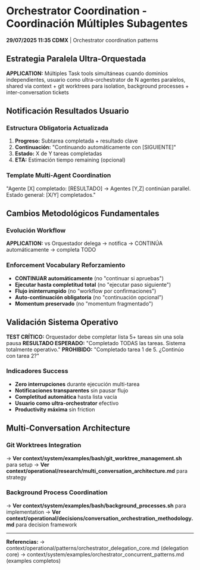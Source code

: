 # Orchestrator Coordination - Coordinación Múltiples Subagentes

**29/07/2025 11:35 CDMX** | Orchestrator coordination patterns

## Estrategia Paralela Ultra-Orquestada

**APPLICATION:** Múltiples Task tools simultáneas cuando dominios independientes, usuario como ultra-orchestrator de N agentes paralelos, shared via context + git worktrees para isolation, background processes + inter-conversation tickets

## Notificación Resultados Usuario

### Estructura Obligatoria Actualizada
1. **Progreso:** Subtarea completada + resultado clave
2. **Continuación:** "Continuando automáticamente con [SIGUIENTE]"
3. **Estado:** X de Y tareas completadas
4. **ETA:** Estimación tiempo remaining (opcional)

### Template Multi-Agent Coordination
"Agente [X] completado: [RESULTADO] → Agentes [Y,Z] continúan parallel. Estado general: [X/Y] completados."

## Cambios Metodológicos Fundamentales

### Evolución Workflow
**APPLICATION:** vs Orquestador delega → notifica → CONTINÚA automáticamente → completa TODO

### Enforcement Vocabulary Reforzamiento
- **CONTINUAR automáticamente** (no "continuar si apruebas")
- **Ejecutar hasta completitud total** (no "ejecutar paso siguiente")
- **Flujo ininterrumpido** (no "workflow por confirmaciones")
- **Auto-continuación obligatoria** (no "continuación opcional")
- **Momentum preservado** (no "momentum fragmentado")

## Validación Sistema Operativo

**TEST CRÍTICO:** Orquestador debe completar lista 5+ tareas sin una sola pausa
**RESULTADO ESPERADO:** "Completado TODAS las tareas. Sistema totalmente operativo."
**PROHIBIDO:** "Completado tarea 1 de 5. ¿Continúo con tarea 2?"

### Indicadores Success
- **Zero interrupciones** durante ejecución multi-tarea
- **Notificaciones transparentes** sin pausar flujo
- **Completitud automática** hasta lista vacía
- **Usuario como ultra-orchestrator** efectivo
- **Productivity máxima** sin friction

## Multi-Conversation Architecture

### Git Worktrees Integration
→ **Ver context/system/examples/bash/git_worktree_management.sh** para setup
→ **Ver context/operational/research/multi_conversation_architecture.md** para strategy

### Background Process Coordination
→ **Ver context/system/examples/bash/background_processes.sh** para implementation
→ **Ver context/operational/decisions/conversation_orchestration_methodology.md** para decision framework

---
**Referencias:** → context/operational/patterns/orchestrator_delegation_core.md (delegation core)
→ context/system/examples/orchestrator_concurrent_patterns.md (examples completos)